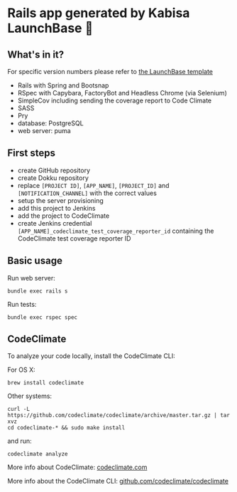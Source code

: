 # Rails app generated by Kabisa LaunchBase :rocket:

## What's in it?

For specific version numbers please refer to
[the LaunchBase template](https://github.com/kabisa/launch-base/tree/master/templates/launch_base_default_template.rb)

- Rails with Spring and Bootsnap
- RSpec with Capybara, FactoryBot and Headless Chrome (via Selenium)
- SimpleCov including sending the coverage report to Code Climate
- SASS
- Pry
- database: PostgreSQL
- web server: puma

## First steps

- create GitHub repository
- create Dokku repository
- replace `[PROJECT ID]`, `[APP_NAME]`, `[PROJECT_ID]` and `[NOTIFICATION_CHANNEL]` with the correct values
- setup the server provisioning
- add this project to Jenkins
- add the project to CodeClimate
- create Jenkins credential `[APP_NAME]_codeclimate_test_coverage_reporter_id` containing the CodeClimate test
  coverage reporter ID

## Basic usage

Run web server:

```
bundle exec rails s
```

Run tests:

```
bundle exec rspec spec
```

## CodeClimate

To analyze your code locally, install the CodeClimate CLI:

For OS X:

```
brew install codeclimate
```

Other systems:

```
curl -L https://github.com/codeclimate/codeclimate/archive/master.tar.gz | tar xvz
cd codeclimate-* && sudo make install
```

and run:

```
codeclimate analyze
```

More info about CodeClimate: [codeclimate.com](https://codeclimate.com)

More info about the CodeClimate CLI: [github.com/codeclimate/codeclimate](https://github.com/codeclimate/codeclimate)
